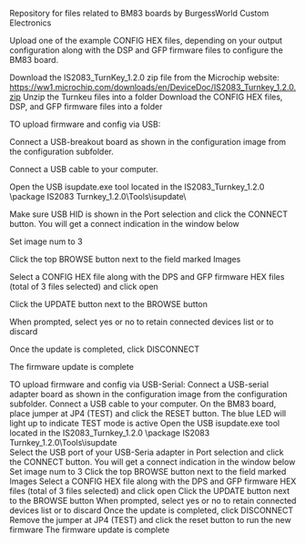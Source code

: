 Repository for files related to BM83 boards by BurgessWorld Custom Electronics

Upload one of the example CONFIG HEX files, depending on your output configuration along with the DSP and GFP firmware files to configure the BM83 board.

Download the IS2083_TurnKey_1.2.0 zip file from the Microchip website:  https://ww1.microchip.com/downloads/en/DeviceDoc/IS2083_Turnkey_1.2.0.zip
Unzip the Turnkeu files into a folder
Download the CONFIG HEX files, DSP, and GFP firmware files into a folder

TO upload firmware and config via USB:

  Connect a USB-breakout board as shown in the configuration image from the configuration subfolder.
  
  Connect a USB cable to your computer.
  
  Open the USB isupdate.exe tool located in the IS2083_Turnkey_1.2.0 \package IS2083 Turnkey_1.2.0\Tools\isupdate\
  
  Make sure USB HID is shown in the Port selection and click the CONNECT button.  You will get a connect indication in the window below
  
  Set image num to 3
  
  Click the top BROWSE button next to the field marked Images
  
  Select a CONFIG HEX file along with the DPS and GFP firmware HEX files (total of 3 files selected) and click open
  
  Click the UPDATE button next to the BROWSE button
  
  When prompted, select yes or no to retain connected devices list or to discard
  
  Once the update is completed, click DISCONNECT
  
  The firmware update is complete
  
  
TO upload firmware and config via USB-Serial:
  Connect a USB-serial adapter board as shown in the configuration image from the configuration subfolder.
  Connect a USB cable to your computer.
  On the BM83 board, place jumper at JP4 (TEST) and click the RESET button.  The blue LED will light up to indicate TEST mode is active
  Open the USB isupdate.exe tool located in the IS2083_Turnkey_1.2.0 \package IS2083 Turnkey_1.2.0\Tools\isupdate\
  Select the USB port of your USB-Seria adapter in Port selection and click the CONNECT button.  You will get a connect indication in the window below
  Set image num to 3
  Click the top BROWSE button next to the field marked Images
  Select a CONFIG HEX file along with the DPS and GFP firmware HEX files (total of 3 files selected) and click open
  Click the UPDATE button next to the BROWSE button
  When prompted, select yes or no to retain connected devices list or to discard
  Once the update is completed, click DISCONNECT
  Remove the jumper at JP4 (TEST) and click the reset button to run the new firmware
  The firmware update is complete
